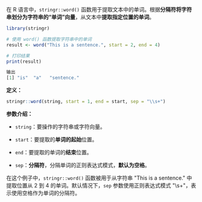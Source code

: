 在 R 语言中，`stringr::word()` 函数用于提取文本中的单词。根据**分隔符将字符串划分为字符串的“单词”向量**，从文本中**提取指定位置的单词**。

```r
library(stringr)

# 使用 word() 函数提取字符串中的单词
result <- word("This is a sentence.", start = 2, end = 4)

# 打印结果
print(result)

输出
[1] "is"  "a"   "sentence."
```

**定义：**
```r
stringr::word(string, start = 1, end = start, sep = "\\s+")
```

**参数介绍：**
- `string`：要操作的字符串或字符向量。

- `start`：要提取的**单词的起始**位置。

- `end`：要提取的单词的**结束**位置。

- `sep`：**分隔符**，分隔单词的正则表达式模式，**默认为空格**。


在这个例子中，`stringr::word()` 函数被用于从字符串 "This is a sentence." 中提取位置从 2 到 4 的单词。默认情况下，`sep` 参数使用正则表达式模式 "\\s+"，表示使用空格作为单词的分隔符。